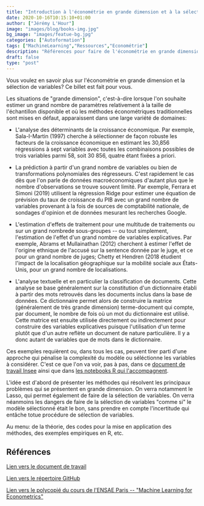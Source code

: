 ```yaml
---
title: "Introduction à l'économétrie en grande dimension et à la sélection de variables"
date: 2020-10-16T10:15:10+01:00
author: ["Jérémy L'Hour"]
image: "images/blog/books-img.jpg"
bg_image: "images/featue-bg.jpg"
categories: ["Autoformation"]
tags: ["MachineLearning","Ressources","Econométrie"]
description: "Références pour faire de l'économétrie en grande dimension et de la sélection de variables"
draft: false
type: "post"
---
```


Vous voulez en savoir plus sur l'économétrie en grande dimension et la sélection de variables? Ce billet est fait pour vous.

Les situations de "grande dimension", c'est-à-dire lorsque l'on souhaite estimer un grand nombre de paramètres relativement à la taille de l'échantillon disponible et où les méthodes économétriques traditionnelles sont mises en défaut, apparaissent dans une large variété de domaines:

* L'analyse des déterminants de la croissance économique. Par exemple, Sala-I-Martin (1997) cherche à sélectionner de façon robuste les facteurs de la croissance économique en estimant les 30,856 régressions à sept variables avec toutes les combinaisons possibles de trois variables parmi 58, soit 30 856, quatre étant fixées a priori.
    
* La prédiction à partir d'un grand nombre de variables ou bien de transformations polynomiales des régresseurs. C'est rapidement le cas dès que l'on parle de données macroéconomiques d'autant plus que le nombre d'observations se trouve souvent limité. Par exemple, Ferrara et Simoni (2019) utilisent la régression Ridge pour estimer une équation de prévision du taux de croissance du PIB avec un grand nombre de variables provenant à la fois de sources de comptabilité nationale, de sondages d'opinion et de données mesurant les recherches Google.
    
* L'estimation d'effets de traitement pour une multitude de traitements ou sur un grand nombrede sous-groupes -- ou tout simplement, l'estimation de l'effet d'un grand nombre de variables explicatives. Par exemple, Abrams et Mullainathan (2012) cherchent à estimer l'effet de l'origine ethnique de l'accusé sur la sentence donnée par le juge, et ce pour un grand nombre de juges; Chetty et Hendren (2018 étudient l'impact de la localisation géographique sur la mobilité sociale aux États-Unis, pour un grand nombre de localisations.
    
* L'analyse textuelle et en particulier la classification de documents. Cette analyse se base généralement sur la constitution d'un dictionnaire établi à partir des mots retrouvés dans les documents inclus dans la base de données. Ce dictionnaire permet alors de construire la matrice (généralement de très grande dimension) terme-document qui compte, par document, le nombre de fois où un mot du dictionnaire est utilisé. Cette matrice est ensuite utilisée directement ou indirectement pour construire des variables explicatives puisque l'utilisation d'un terme plutôt que d'un autre reflète un document de nature particulière. Il y a donc autant de variables que de mots dans le dictionnaire.

Ces exemples requièrent ou, dans tous les cas, peuvent tirer parti d'une approche qui pénalise la complexité du modèle ou séléctionne les variables à considérer. C'est ce que l'on va voir, pas à pas, dans ce [document de travail Insee]() ainsi que dans [les notebooks R qui l'accompagnent](https://github.com/InseeFrLab/grandedim).

L'idée est d'abord de présenter les méthodes qui résolvent les principaux problèmes qui se présentent en grande dimension. On verra notamment le Lasso, qui permet également de faire de la sélection de variables. On verra néanmoins les dangers de faire de la sélection de variables "comme si" le modèle sélectionné était le bon, sans prendre en compte l'incertitude qui entâche totue procédure de sélection de variables.

Au menu: de la théorie, des codes pour la mise en application des méthodes, des exemples empiriques en R, etc.

## Références

[Lien vers le document de travail]()

[Lien vers le répertoire GitHub](https://github.com/InseeFrLab/grandedim)

[Lien vers le polycopié du cours de l'ENSAE Paris -- "Machine Learning for Econometrics"](https://drive.google.com/file/d/1L_iervUBKj3RsXHLEGOtAFlyHEHpmyT4/view)